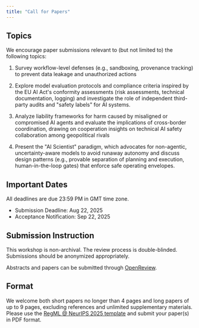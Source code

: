 ```yaml
---
title: "Call for Papers"
---
```


## Topics

We encourage paper submissions relevant to (but not limited to) the following topics:

1. Survey workflow-level defenses (e.g., sandboxing, provenance tracking) to prevent data leakage and unauthorized actions

2. Explore model evaluation protocols and compliance criteria inspired by the EU AI Act's conformity assessments (risk assessments, technical documentation, logging) and investigate the role of independent third-party audits and "safety labels" for AI systems.

3. Analyze liability frameworks for harm caused by misaligned or compromised AI agents and evaluate the implications of cross-border coordination, drawing on cooperation insights on technical AI safety collaboration among geopolitical rivals

4. Present the "AI Scientist" paradigm, which advocates for non-agentic, uncertainty-aware models to avoid runaway autonomy and discuss design patterns (e.g., provable separation of planning and execution, human-in-the-loop gates) that enforce safe operating envelopes.


## Important Dates

All deadlines are due 23:59 PM in GMT time zone.

- Submission Deadline: Aug 22, 2025
- Acceptance Notification: Sep 22, 2025

## Submission Instruction

This workshop is non-archival. The review process is double-blinded. Submissions should be anonymized appropriately.

Abstracts and papers can be submitted through [OpenReview](https://openreview.net/group?id=NeurIPS.cc/2025/Workshop/RegML).

## Format
We welcome both short papers no longer than 4 pages and long papers of up to 9 pages, excluding references and unlimited supplementary materials. Please use the [RegML @ NeurIPS 2025 template](/template/style-2025.zip) and submit your paper(s) in PDF format.
